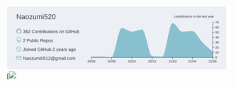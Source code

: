 [![](https://raw.githubusercontent.com/Naozumi520/Naozumi520/main/profile-summary-card-output/nord_bright/0-profile-details.svg)](https://github.com/vn7n24fzkq/github-profile-summary-cards)
[![](https://github-readme-stats.vercel.app/api?username=Naozumi520&custom_title=Stats&title_color=8FBCBB&show_icons=true&icon_color=8FBCBB&bg_color=ECEFF4)
